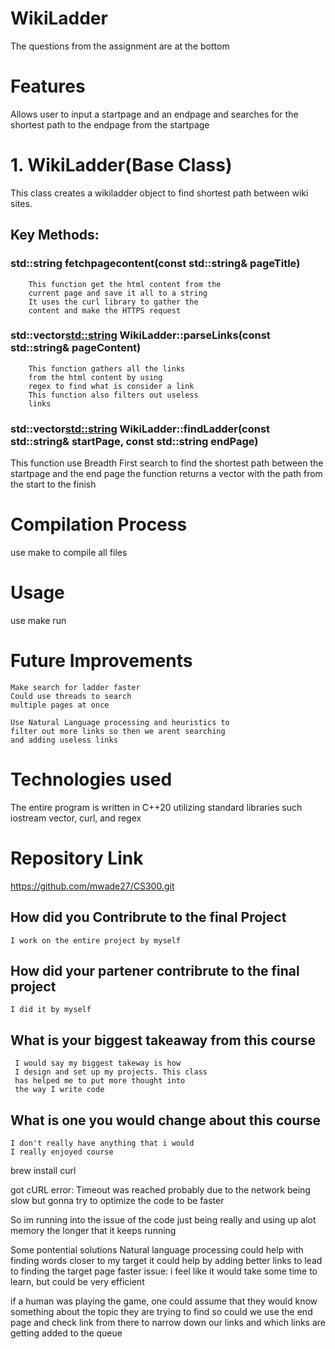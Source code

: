 # WikiLadder
The questions from the assignment are at the bottom


# Features
   Allows user to input a startpage and an endpage 
   and searches for the shortest path to the endpage 
   from the startpage

# 1. WikiLadder(Base Class)
  This class creates a wikiladder object to find shortest path between wiki sites.
## Key Methods:
### std::string fetchpagecontent(const std::string& pageTitle)
        This function get the html content from the 
        current page and save it all to a string 
        It uses the curl library to gather the 
        content and make the HTTPS request

   ### std::vector<std::string> WikiLadder::parseLinks(const std::string& pageContent)
        This function gathers all the links 
        from the html content by using  
        regex to find what is consider a link
        This function also filters out useless
        links 
   ### std::vector<std::string> WikiLadder::findLadder(const std::string& startPage, const std::string endPage)

   This function use Breadth First search to find the 
   shortest path between the startpage and the end page 
   the function returns a vector with the path from the 
   start to the finish


# Compilation Process
  use make to compile all files 
  

# Usage
 use make run 


# Future Improvements
    Make search for ladder faster 
    Could use threads to search 
    multiple pages at once 

    Use Natural Language processing and heuristics to 
    filter out more links so then we arent searching 
    and adding useless links
  
# Technologies used
  The entire program is written in C++20 utilizing standard libraries such iostream 
  vector, curl, and regex


# Repository Link 
https://github.com/mwade27/CS300.git


## How did you Contribrute to the final Project
    I work on the entire project by myself
## How did your partener contribrute to the final project
    I did it by myself
## What is your biggest takeaway from this course 
     I would say my biggest takeway is how 
     I design and set up my projects. This class 
     has helped me to put more thought into 
     the way I write code 
## What is one you would change about this course
    I don't really have anything that i would 
    I really enjoyed course 









brew install curl

got cURL error: Timeout was reached 
probably due to the network being slow 
but gonna try to optimize the code to be faster 


So im running into the issue of the code just being really and using up alot memory the longer 
that it keeps running 

Some pontential solutions
Natural language processing could help with finding words closer to my target 
it could help by adding better links to lead to finding the target page faster
issue: i feel like it would take some time to learn, but could be very efficient 

if a human was playing the game, one could assume that they would know 
something about the topic they are trying to find 
so could we use the end page and check link from there to narrow down our 
links and which links are getting added to the queue 